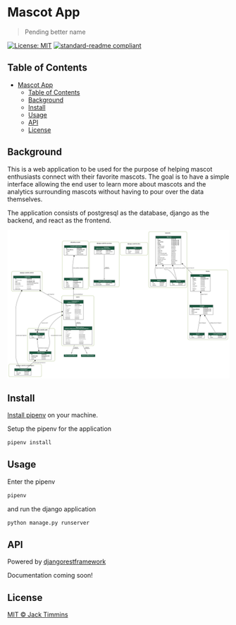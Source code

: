 # Mascot App

> Pending better name

[![License: MIT](https://img.shields.io/badge/License-MIT-yellow.svg)](LICENSE)
[![standard-readme compliant](https://img.shields.io/badge/readme%20style-standard-brightgreen.svg?style=flat-square)](https://github.com/RichardLitt/standard-readme)

## Table of Contents

- [Mascot App](#mascot-app)
  - [Table of Contents](#table-of-contents)
  - [Background](#background)
  - [Install](#install)
  - [Usage](#usage)
  - [API](#api)
  - [License](#license)

## Background

This is a web application to be used for the purpose of helping mascot enthusiasts connect with their favorite mascots. The goal is to have a simple interface allowing the end user to learn more about mascots and the analytics surrounding mascots without having to pour over the data themselves.

The application consists of postgresql as the database, django as the backend, and react as the frontend.

![database_models_graph](./database_models_graph.png)

## Install

[Install pipenv](https://pypi.org/project/pipenv/) on your machine.

Setup the pipenv for the application

```python
pipenv install
```

## Usage

Enter the pipenv

```python
pipenv 
```

and run the django application

```bash
python manage.py runserver
```

## API

Powered by [djangorestframework](https://www.django-rest-framework.org/)

Documentation coming soon!

## License

[MIT © Jack Timmins](./LICENSE)
